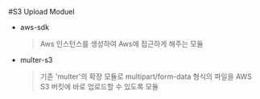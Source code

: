 #S3 Upload Moduel

-   aws-sdk
    > Aws 인스턴스를 생성하여 Aws에 접근하게 해주는 모듈
-   multer-s3
    > 기존 'multer'의 확장 모듈로 multipart/form-data 형식의 파일을 AWS S3 버킷에 바로 업로드할 수 있도록 모듈
